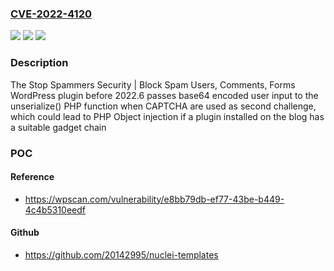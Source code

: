 ### [CVE-2022-4120](https://cve.mitre.org/cgi-bin/cvename.cgi?name=CVE-2022-4120)
![](https://img.shields.io/static/v1?label=Product&message=Stop%20Spammers%20Security%20%7C%20Block%20Spam%20Users%2C%20Comments%2C%20Forms&color=blue)
![](https://img.shields.io/static/v1?label=Version&message=0%20&color=brightgreen)
![](https://img.shields.io/static/v1?label=Vulnerability&message=CWE-502%20Deserialization%20of%20Untrusted%20Data&color=brightgreen)

### Description

The Stop Spammers Security | Block Spam Users, Comments, Forms WordPress plugin before 2022.6 passes base64 encoded user input to the unserialize() PHP function when CAPTCHA are used as second challenge, which could lead to PHP Object injection if a plugin installed on the blog has a suitable gadget chain

### POC

#### Reference
- https://wpscan.com/vulnerability/e8bb79db-ef77-43be-b449-4c4b5310eedf

#### Github
- https://github.com/20142995/nuclei-templates


